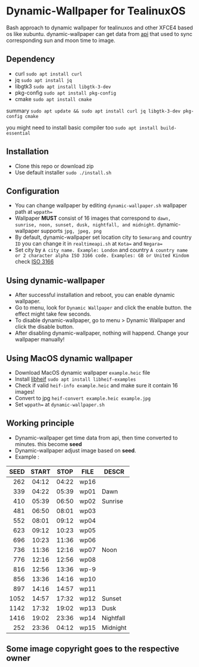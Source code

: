 # Dynamic-Wallpaper for TealinuxOS
Bash approach to dynamic wallpaper for tealinuxos and other XFCE4 based os like xubuntu.
dynamic-wallpaper can get data from [api](https://aladhan.com/prayer-times-api#GetTimingsByCity)
that used to sync corresponding sun and moon time to image.

## Dependency
* curl `sudo apt install curl`
* jq `sudo apt install jq`
* libgtk3 `sudo apt install libgtk-3-dev`
* pkg-config `sudo apt install pkg-config`
* cmake `sudo apt install cmake`

summary `sudo apt update && sudo apt install curl jq libgtk-3-dev pkg-config cmake`

you might need to install basic compiler too `sudo apt install build-essential`

## Installation
* Clone this repo or download zip
* Use default installer `sudo ./install.sh`

## Configuration
* You can change wallpaper by editing `dynamic-wallpaper.sh` wallpaper path at `wppath=`
* Wallpaper **MUST** consist of 16 images that correspond to `dawn, sunrise, noon, sunset, dusk, nightfall, and midnight`.
dynamic-wallpaper supports `jpg, jpeg, png`
* By default, dynamic-wallpaper set location city to `Semarang` and country `ID` you can change it in `realtimeapi.sh` at `Kota=` and `Negara=`
* Set city by `A city name. Example: London` and country `A country name or 2 character alpha ISO 3166 code. Examples: GB or United Kindom` check [ISO 3166](https://en.wikipedia.org/wiki/List_of_ISO_3166_country_codes)

## Using dynamic-wallpaper
* After successful installation and reboot, you can enable dynamic wallpaper.
* Go to menu, look for `Dynamic Wallpaper` and click the enable button. the effect might take few seconds.
* To disable dynamic-wallpaper, go to menu > Dynamic Wallpaper and click the disable button.
* After disabling dynamic-wallpaper, nothing will happend. Change your wallpaper manually!

## Using MacOS dynamic wallpaper
* Download MacOS dynamic wallpaper `example.heic` file 
* Install [libheif](https://github.com/strukturag/libheif) `sudo apt install libheif-examples`
* Check if valid `heif-info example.heic` and make sure it contain 16 images!
* Convert to jpg `heif-convert example.heic example.jpg`
* Set `wppath=` at `dynamic-wallpaper.sh`

## Working principle
* Dynamic-wallpaper get time data from api, then time converted to minutes. this become **seed**
* Dynamic-wallpaper adjust image based on **seed**.
* Example :

| SEED | START | STOP  | FILE | DESCR     |
| ---: | :---: | :---: | ---- | --------- |
| 262  | 04:12 | 04:22 | wp16 |           |
| 339  | 04:22 | 05:39 | wp01 | Dawn      |
| 410  | 05:39 | 06:50 | wp02 | Sunrise   |
| 481  | 06:50 | 08:01 | wp03 |           |
| 552  | 08:01 | 09:12 | wp04 |           |
| 623  | 09:12 | 10:23 | wp05 |           |
| 696  | 10:23 | 11:36 | wp06 |           |
| 736  | 11:36 | 12:16 | wp07 | Noon      |
| 776  | 12:16 | 12:56 | wp08 |           |
| 816  | 12:56 | 13:36 | wp-9 |           |
| 856  | 13:36 | 14:16 | wp10 |           |
| 897  | 14:16 | 14:57 | wp11 |           |
| 1052 | 14:57 | 17:32 | wp12 | Sunset    |
| 1142 | 17:32 | 19:02 | wp13 | Dusk      |
| 1416 | 19:02 | 23:36 | wp14 | Nightfall |
| 252  | 23:36 | 04:12 | wp15 | Midnight  |


## Some image copyright goes to the respective owner
